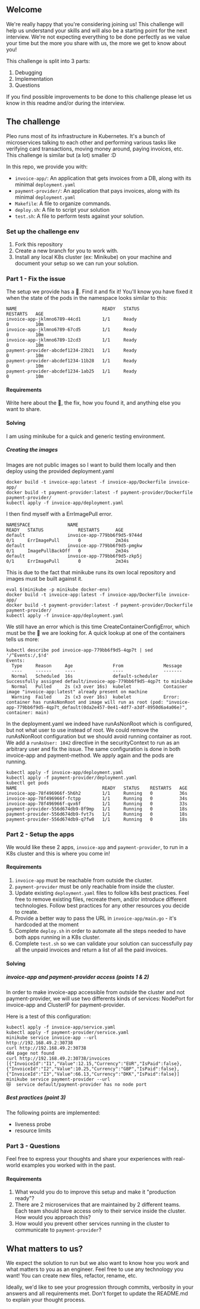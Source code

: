 ## Welcome

We're really happy that you're considering joining us!
This challenge will help us understand your skills and will also be a starting point for the next interview.
We're not expecting everything to be done perfectly as we value your time but the more you share with us, the more we get to know about you!

This challenge is split into 3 parts:

1. Debugging
2. Implementation
3. Questions

If you find possible improvements to be done to this challenge please let us know in this readme and/or during the interview.

## The challenge

Pleo runs most of its infrastructure in Kubernetes.
It's a bunch of microservices talking to each other and performing various tasks like verifying card transactions, moving money around, paying invoices, etc.
This challenge is similar but (a lot) smaller :D

In this repo, we provide you with:

- `invoice-app/`: An application that gets invoices from a DB, along with its minimal `deployment.yaml`
- `payment-provider/`: An application that pays invoices, along with its minimal `deployment.yaml`
- `Makefile`: A file to organize commands.
- `deploy.sh`: A file to script your solution
- `test.sh`: A file to perform tests against your solution.

### Set up the challenge env

1. Fork this repository
2. Create a new branch for you to work with.
3. Install any local K8s cluster (ex: Minikube) on your machine and document your setup so we can run your solution.

### Part 1 - Fix the issue

The setup we provide has a :bug:. Find it and fix it! You'll know you have fixed it when the state of the pods in the namespace looks similar to this:

```
NAME                                READY   STATUS                       RESTARTS   AGE
invoice-app-jklmno6789-44cd1        1/1     Ready                        0          10m
invoice-app-jklmno6789-67cd5        1/1     Ready                        0          10m
invoice-app-jklmno6789-12cd3        1/1     Ready                        0          10m
payment-provider-abcdef1234-23b21   1/1     Ready                        0          10m
payment-provider-abcdef1234-11b28   1/1     Ready                        0          10m
payment-provider-abcdef1234-1ab25   1/1     Ready                        0          10m
```

#### Requirements

Write here about the :bug:, the fix, how you found it, and anything else you want to share.

#### Solving

I am using minikube for a quick and generic testing environment.

##### Creating the images

Images are not public images so I want to build them locally and then deploy using the provided deployment.yaml

```
docker build -t invoice-app:latest -f invoice-app/Dockerfile invoice-app/
docker build -t payment-provider:latest -f payment-provider/Dockerfile payment-provider/
kubectl apply -f invoice-app/deployment.yaml
```

I then find myself with a ErrImagePull error.

```
NAMESPACE              NAME                                         READY   STATUS             RESTARTS      AGE
default                invoice-app-779bb6f9d5-9744d                 0/1     ErrImagePull       0             2m34s
default                invoice-app-779bb6f9d5-pmgkw                 0/1     ImagePullBackOff   0             2m34s
default                invoice-app-779bb6f9d5-zkp5j                 0/1     ErrImagePull       0             2m34s
```

This is due to the fact that minikube runs its own local repository and images must be built against it.

```
eval $(minikube -p minikube docker-env)
docker build -t invoice-app:latest -f invoice-app/Dockerfile invoice-app/
docker build -t payment-provider:latest -f payment-provider/Dockerfile payment-provider/
kubectl apply -f invoice-app/deployment.yaml
```

We still have an error which is this time CreateContainerConfigError, which must be the :bug: we are looking for. A quick lookup at one of the containers tells us more:

```
kubectl describe pod invoice-app-779bb6f9d5-4qp7t | sed '/^Events:/,$!d'
Events:
  Type     Reason     Age               From               Message
  ----     ------     ----              ----               -------
  Normal   Scheduled  16s               default-scheduler  Successfully assigned default/invoice-app-779bb6f9d5-4qp7t to minikube
  Normal   Pulled     2s (x3 over 16s)  kubelet            Container image "invoice-app:latest" already present on machine
  Warning  Failed     2s (x3 over 16s)  kubelet            Error: container has runAsNonRoot and image will run as root (pod: "invoice-app-779bb6f9d5-4qp7t_default(0da2e457-0e41-4df7-a3df-8950d6a4a06e)", container: main)
```

In the deployment.yaml we indeed have runAsNonRoot which is configured, but not what user to use instead of root. We could remove the runAsNonRoot configuration but we should avoid running container as root. We add a `runAsUser: 1042` directive in the securityContext to run as an arbitrary user and fix the issue. The same configuration is done in both invoice-app and payment-method. We apply again and the pods are running.

```
kubectl apply -f invoice-app/deployment.yaml
kubectl apply -f payment-provider/deployment.yaml
kubectl get pods
NAME                                READY   STATUS    RESTARTS   AGE
invoice-app-78f496966f-5h6h2        1/1     Running   0          36s
invoice-app-78f496966f-fctpp        1/1     Running   0          34s
invoice-app-78f496966f-qvx6f        1/1     Running   0          33s
payment-provider-556d674db9-8f9mp   1/1     Running   0          18s
payment-provider-556d674db9-fvt7s   1/1     Running   0          18s
payment-provider-556d674db9-q7fw8   1/1     Running   0          18s
```

### Part 2 - Setup the apps

We would like these 2 apps, `invoice-app` and `payment-provider`, to run in a K8s cluster and this is where you come in!

#### Requirements

1. `invoice-app` must be reachable from outside the cluster.
2. `payment-provider` must be only reachable from inside the cluster.
3. Update existing `deployment.yaml` files to follow k8s best practices. Feel free to remove existing files, recreate them, and/or introduce different technologies. Follow best practices for any other resources you decide to create.
4. Provide a better way to pass the URL in `invoice-app/main.go` - it's hardcoded at the moment
5. Complete `deploy.sh` in order to automate all the steps needed to have both apps running in a K8s cluster.
6. Complete `test.sh` so we can validate your solution can successfully pay all the unpaid invoices and return a list of all the paid invoices.

#### Solving

##### invoice-app and payment-provider access (points 1 & 2)

In order to make invoice-app accessible from outside the cluster and not payment-provider, we will use two differents kinds of services: NodePort for invoice-app and ClusterIP for payment-provider.

Here is a test of this configuration:

```
kubectl apply -f invoice-app/service.yaml
kubectl apply -f payment-provider/service.yaml
minikube service invoice-app --url
http://192.168.49.2:30738
curl http://192.168.49.2:30738
404 page not found
curl http://192.168.49.2:30738/invoices
[{"InvoiceId":"I1","Value":12.15,"Currency":"EUR","IsPaid":false},{"InvoiceId":"I2","Value":10.25,"Currency":"GBP","IsPaid":false},{"InvoiceId":"I3","Value":66.13,"Currency":"DKK","IsPaid":false}]
minikube service payment-provider --url
😿  service default/payment-provider has no node port

```

##### Best practices (point 3)

The following points are implemented:

- liveness probe
- resource limits

### Part 3 - Questions

Feel free to express your thoughts and share your experiences with real-world examples you worked with in the past.

#### Requirements

1. What would you do to improve this setup and make it "production ready"?
2. There are 2 microservices that are maintained by 2 different teams. Each team should have access only to their service inside the cluster. How would you approach this?
3. How would you prevent other services running in the cluster to communicate to `payment-provider`?

## What matters to us?

We expect the solution to run but we also want to know how you work and what matters to you as an engineer.
Feel free to use any technology you want! You can create new files, refactor, rename, etc.

Ideally, we'd like to see your progression through commits, verbosity in your answers and all requirements met.
Don't forget to update the README.md to explain your thought process.
